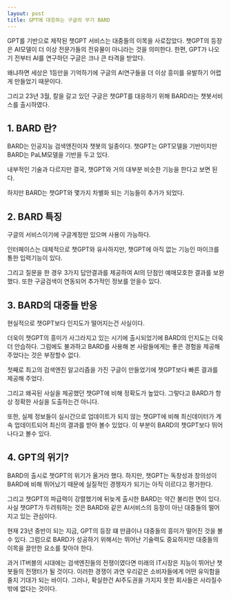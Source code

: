 ```yaml
---
layout: post
title: GPT에 대응하는 구글의 무기 BARD
---
```


GPT를 기반으로 제작된 챗GPT 서비스는 대중들의 이목을 사로잡았다. 챗GPT의 등장은 AI모델이 더 이상 전문가들의 전유물이 아니라는 것을 의미한다. 한편, GPT가 나오기 전부터 AI를 연구하던 구글은 크나 큰 타격을 받았다. 

왜냐하면 세상은 1등만을 기억하기에 구글의 AI연구들을 더 이상 흥미를 유발하기 어렵게 만들었기 때문이다. 

그리고 23년 3월, 칼을 갈고 있던 구글은 챗GPT를 대응하기 위해 BARD라는 챗봇서비스를 출시하였다.



<h2>1. BARD 란?</h2>
BARD는 인공지능 검색엔진이자 챗봇의 일종이다. 챗GPT는 GPT모델을 기반이지만 BARD는 PaLM모델을 기반을 두고 있다.

내부적인 기술과 다르지만 결국, 챗GPT와 거의 대부분 비슷한 기능을 한다고 보면 된다. 

하지만 BARD는 챗GPT와 몇가지 차별화 되는 기능들이 추가가 되었다.



<h2>2. BARD 특징</h2>
구글의 서비스이기에 구글계정만 있으며 사용이 가능하다. 

인터페이스는 대체적으로 챗GPT와 유사하지만, 챗GPT에 아직 없는 기능인 마이크를 통한 입력기능이 있다. 

그리고 질문을 한 경우 3가지 답안결과를 제공하여 AI의 단점인 예매모호한 결과를 보완했다. 또한 구글검색이 연동되어 추가적인 정보를 얻을수 있다.



<h2>3. BARD의 대중들 반응</h2> 
현실적으로 챗GPT보다 인지도가 떨어지는건 사실이다. 

더욱이 챗GPT의 흥미가 사그라지고 있는 시기에 출시되었기에 BARD의 인지도는 더욱더 안습하다. 
그럼에도 불과하고 BARD를 사용해 본 사람들에게는 좋은 경험을 제공해 주었다는 것은 부정할수 없다. 

첫째로 최고의 검색엔진 알고리즘을 가진 구글이 만들었기에 챗GPT보다 빠른 결과를 제공해 주었다. 

그리고 왜곡된 사실을 제공했던 챗GPT에 비해 정확도가 높았다. 그렇다고 BARD가 항상 정확한 사실을 도출하는건 아니다. 

또한, 실제 정보들이 실시간으로 업데이트가 되지 않는 챗GPT에 비해 최신데이터가 계속 업데이트되어 최신의 결과를 받아 볼수 있었다. 이 부분이 BARD의 챗GPT보다 뛰어나다고 볼수 있다.


<h2>4. GPT의 위기?</h2> 
BARD의 출시로 챗GPT의 위기가 올거라 했다. 
하지만, 챗GPT는 독창성과 창의성이 BARD에 비해 뛰어났기 때문에 실질적인 경젱자가 되기는 아직 이르다고 평가한다.

그리고 챗GPT의 파급력이 강렬했기에 뒤늦게 출시한 BARD는 약간 불리한 면이 있다. 사실 챗GPT가 두려워하는 것은 BARD와 같은 AI서비스의 등장이 아닌 대중들의 떨어지고 있는 관심이다.

현재 23년 중반이 되는 지금, GPT의 등장 떄 만큼이나 대중들의 흥미가 떨어진 것을 볼수 있다.
그럼으로 BARD가 성공하기 위해서는 뛰어난 기술력도 중요하지만 대중들의 이목을 끌만한 요소를 찾아야 한다.

과거 IT버블의 시대에는 검색엔진들의 전쟁이였다면 미래의 IT시장은 지능이 뛰어난 챗봇들의 전쟁터가 될 것이다. 이러한 경쟁이 과연 우리같은 소비자들에게 어떤 유익함을 줄지 기대가 되는 바이다. 그러나, 확실한건 AI주도권을 가지지 못한 회사들은 사라질수 밖에 없다는 것이다.